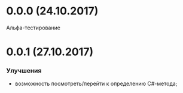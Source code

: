 # 0.0.0 (24.10.2017)

Альфа-тестирование


# 0.0.1 (27.10.2017)

### Улучшения

* возможность посмотреть/перейти к определению C#-метода;

